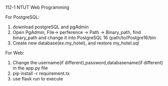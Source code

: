 112-1 NTUT Web Programming

For PostgreSQL:
1. download postgreSQL and pgAdmin
2. Open PgAdmin, File-> perference -> Path -> Binary_path, find binary_path and change it into PostgreSQL 16 (path/to/Postgre16/bin
3. Create new database(ex.my_hotel), and restore my_hotel.sql

For Web:
1. Change the username(if different),password,databasename(if different) in the app.py file
2. pip install -r requirement.tx
3. use flask run to execute
